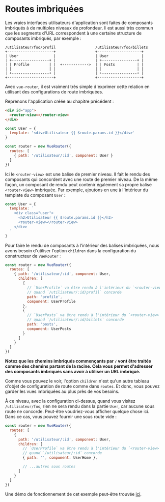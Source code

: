# Routes imbriquées

Les vraies interfaces utilisateurs d'application sont faites de composants imbriqués à de multiples niveaux de profondeur. Il est aussi très commun que les segments d'URL correspondent à une certaine structure de composants imbriqués, par exemple :

```
/utilisateur/foo/profil                  /utilisateur/foo/billets
+---------------------+                  +--------------------+
| User                |                  | User               |
| +-----------------+ |                  | +----------------+ |
| | Profile         | |  +------------>  | | Posts          | |
| |                 | |                  | |                | |
| +-----------------+ |                  | +----------------+ |
+---------------------+                  +--------------------+
```

Avec `vue-router`, il est vraiment très simple d'exprimer cette relation en utilisant des configurations de route imbriquées.

Reprenons l'application créée au chapitre précédent :

``` html
<div id="app">
  <router-view></router-view>
</div>
```

``` js
const User = {
  template: '<div>Utilisateur {{ $route.params.id }}</div>'
}

const router = new VueRouter({
  routes: [
    { path: '/utilisateur/:id', component: User }
  ]
})
```

Ici le `<router-view>` est une balise de premier niveau. Il fait le rendu des composants qui concordent avec une route de premier niveau. De la même façon, un composant de rendu peut contenir également sa propre balise `<router-view>` imbriquée. Par exemple, ajoutons en une à l'intérieur du template du composant `User` :

``` js
const User = {
  template: `
    <div class="user">
      <h2>Utilisateur {{ $route.params.id }}</h2>
      <router-view></router-view>
    </div>
  `
}
```

Pour faire le rendu de composants à l'intérieur des balises imbriquées, nous avons besoin d'utiliser l'option `children` dans la configuration du constructeur de `VueRouter` :

``` js
const router = new VueRouter({
  routes: [
    { path: '/utilisateur/:id', component: User,
      children: [
        {
          // `UserProfile` va être rendu à l'intérieur du `<router-view>` de `User`
          // quand `/utilisateur/:id/profil` concorde
          path: 'profile',
          component: UserProfile
        },
        {
          // `UserPosts` va être rendu à l'intérieur du `<router-view>` de `User`
          // quand `/utilisateur/:id/billets` concorde
          path: 'posts',
          component: UserPosts
        }
      ]
    }
  ]
})
```

**Notez que les chemins imbriqués commençants par `/` vont être traités comme des chemins partant de la racine. Cela vous permet d'adresser des composants imbriqués sans avoir à utiliser un URL imbriqué.**

Comme vous pouvez le voir, l'option `children` n'est qu'un autre tableau d'objet de configuration de route comme dans `routes`. Et donc, vous pouvez garder les vues imbriquées au plus près de vos besoins.

À ce niveau, avec la configuration ci-dessus, quand vous visitez `/utilisateur/foo`, rien ne sera rendu dans la partie `User`, car aucune sous route ne concorde. Peut-être voudriez-vous afficher quelque chose ici. Dans ce cas, vous pouvez fournir une sous route vide :

``` js
const router = new VueRouter({
  routes: [
    {
      path: '/utilisateur/:id', component: User,
      children: [
        // `UserProfile` va être rendu à l'intérieur du `<router-view>` de `User`
        // quand `/utilisateur/:id` concorde
        { path: '', component: UserHome },

        // ...autres sous routes
      ]
    }
  ]
})
```

Une démo de fonctionnement de cet exemple peut-être trouvée [ici](https://jsfiddle.net/yyx990803/L7hscd8h/).
